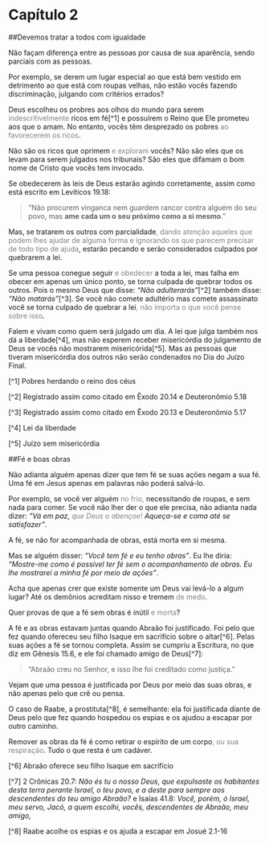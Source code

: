 # Capítulo 2

##Devemos tratar a todos com igualdade

Não façam diferença entre as pessoas por causa de sua aparência, sendo parciais com as pessoas.

Por exemplo, se derem um lugar especial ao que está bem vestido em detrimento ao que está com roupas velhas, não estão vocês fazendo discriminação, julgando com critérios errados?

Deus escolheu os probres aos olhos do mundo para serem <font color="gray">indescritivelmente</font> ricos em fé[^1] e possuírem o Reino que Ele prometeu aos que o amam. No entanto, vocês têm desprezado os pobres <font color="gray">ao favorecerem os ricos</font>.

Não são os ricos que oprimem <font color="gray">e exploram</font> vocês? Não são eles que os levam para serem julgados nos tribunais? São eles que difamam o bom nome de Cristo que vocês tem invocado.

Se obedecerem às leis de Deus estarão agindo corretamente, assim como está escrito em Levíticos 19.18:

> “Não procurem vinganca nem guardem rancor contra alguém do seu povo, mas **ame cada um o seu próximo como a si mesmo**.”

Mas, se tratarem os outros com parcialidade<font color="gray">, dando atenção aqueles que podem lhes ajudar de alguma forma e ignorando os que parecem precisar de todo tipo de ajuda</font>, estarão pecando e serão considerados culpados por quebrarem a lei.

Se uma pessoa conegue seguir <font color="gray">e obedecer</font> a toda a lei, mas falha em obecer em apenas um único ponto, se torna culpada de quebrar todos os outros. Pois o mesmo Deus que disse: <cite>“Não adulterarás”</cite>[^2] também disse: <cite>“Não matarás”</cite>[^3]. Se você não comete adultério mas comete assassinato você se torna culpado de quebrar a lei<font color="gray">, não importa o que você pense sobre isso</font>.

Falem e vivam como quem será julgado um dia. A lei que julga também nos dá a liberdade[^4], mas não esperem receber misericórdia do julgamento de Deus se vocês não mostrarem misericórida[^5]. Mas as pessoas que tiveram misericórdia dos outros não serão condenados no Dia do Juízo Final.

[^1] Pobres herdando o reino dos céus

[^2] Registrado assim como citado em Êxodo 20.14 e Deuteronômio 5.18

[^3] Registrado assim como citado em Êxodo 20.13 e Deuteronômio 5.17

[^4] Lei da liberdade

[^5] Juízo sem misericórdia

##Fé e boas obras

Não adianta alguém apenas dizer que tem fé se suas ações negam a sua fé. Uma fé em Jesus apenas em palavras não poderá salvá-lo.

Por exemplo, se você ver alguém<font color="gray"> no frio,</font> necessitando de roupas, e sem nada para comer. Se você não lher der o que ele precisa, não adianta nada dizer: *“Vá em paz, <font color="gray">que Deus o abençoe!</font> Aqueça-se e coma até se satisfazer”*.

A fé, se não for acompanhada de obras, está morta em si mesma.

Mas se alguém disser: *“Você tem fé e eu tenho obras”*. Eu lhe diria: *“Mostre-me como é possível ter fé sem o acompanhamento de obras. Eu lhe mostrarei a minha fé por meio de ações”*.

Acha que apenas crer que existe somente um Deus vai levá-lo a algum lugar? Até os demônios acreditam nisso e tremem <font color="gray">de medo</font>.

Quer provas de que a fé sem obras é inútil <font color="gray"> e morta</font>?

A fé e as obras estavam juntas quando Abraão foi justificado. Foi pelo que fez quando ofereceu seu filho Isaque em sacrifício sobre o altar[^6]. Pelas suas ações a fé se tornou completa. Assim se cumpriu a Escritura, no que diz em Gênesis 15.6, e ele foi chamado amigo de Deus[^7]:

> “Abraão creu no Senhor, e isso lhe foi creditado como justiça.”

Vejam que uma pessoa é justificada por Deus por meio das suas obras, e não apenas pelo que crê ou pensa.

O caso de Raabe, a prostituta[^8], é semelhante: ela foi justificada diante de Deus pelo que fez quando hospedou os espias e os ajudou a escapar por outro caminho.

Remover as obras da fé é como retirar o espírito de um corpo<font color="gray">, ou sua respiração</font>. Tudo o que resta é um cadáver.

[^6] Abraão oferece seu filho Isaque em sacrifício

[^7] 2 Crônicas 20.7: <cite>Não és tu o nosso Deus, que expulsaste os habitantes desta terra perante Israel, o teu povo, e a deste para sempre aos descendentes do teu amigo Abraão?</cite> e Isaías 41.8: <cite>Você, porém, ó Israel, meu servo, Jacó, a quem escolhi, vocês, descendentes de Abraão, meu amigo,</cite>

[^8] Raabe acolhe os espias e os ajuda a escapar em Josué 2.1-16